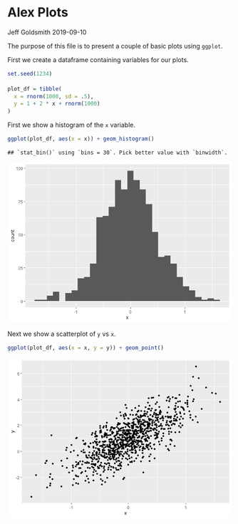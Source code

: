 Alex Plots
================
Jeff Goldsmith
2019-09-10

The purpose of this file is to present a couple of basic plots using
`ggplot`.

First we create a dataframe containing variables for our plots.

``` r
set.seed(1234)

plot_df = tibble(
  x = rnorm(1000, sd = .5),
  y = 1 + 2 * x + rnorm(1000)
)
```

First we show a histogram of the `x` variable.

``` r
ggplot(plot_df, aes(x = x)) + geom_histogram()
```

    ## `stat_bin()` using `bins = 30`. Pick better value with `binwidth`.

![](rmd_basic_plots_files/figure-gfm/x_hist-1.png)<!-- -->

Next we show a scatterplot of `y` vs `x`.

``` r
ggplot(plot_df, aes(x = x, y = y)) + geom_point()
```

![](rmd_basic_plots_files/figure-gfm/yx_scatter-1.png)<!-- -->
